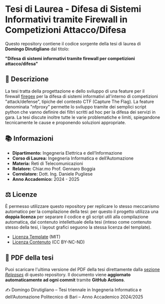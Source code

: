# Tesi di Laurea - Difesa di Sistemi Informativi tramite Firewall in Competizioni Attacco/Difesa

Questo repository contiene il codice sorgente della tesi di laurea di **Domingo Dirutigliano** dal titolo:

**"Difesa di sistemi informativi tramite firewall per competizioni attacco/difesa"**

## 🧠 Descrizione

La tesi tratta della progettazione e dello sviluppo di una feature per il firewall [firegex](https://github.com/pwnzer0tt1/firegex) per la difesa di sistemi informativi all'interno di competizioni "attack/defense", tipiche del contesto CTF (Capture The Flag). La feature denominata "nfproxy" permette lo sviluppo tramite dei semplici script python che vanno definire dei filtri scritti ad hoc per la difesa dei servizi in gara. La tesi discute inoltre tutte  le varie problematiche e limiti, spiegandone tecnicamente le cause e proponendo soluzioni appropriate.

## 📚 Informazioni

- **Dipartimento:** Ingegneria Elettrica e dell’Informazione
- **Corso di Laurea:** Ingegneria Informatica e dell’Automazione
- **Materia:** Reti di Telecomunicazioni
- **Relatore:** Chiar.mo Prof. Gennaro Boggia
- **Correlatore:** Dott. Ing. Daniele Pugliese
- **Anno Accademico:** 2024 - 2025

## ⚖️ Licenze
È permesso utilizzare questo repository per replicare lo stesso meccanismo automatico per la compilazione della tesi: per questo il progetto utilizza una **doppia licenza** per separare il codice e gli script utili alla compilazione automatica, dal contenuto intellettuale della tesi (inteso come contenuto stesso della tesi, i layout grafici seguono la stessa licenza del template).

- [Licenza Template](LICENSE-TEMPLATE.md) (MIT)
- [Licenza Contenuto](LICENSE-CONTENT.md) (CC BY-NC-ND)

## 📄 PDF della tesi

Puoi scaricare l'ultima versione del PDF della tesi direttamente dalla [sezione *Releases*](https://github.com/domysh/engineering-thesis/releases) di questo repository.
Il documento viene **aggiornato automaticamente ad ogni commit** tramite **GitHub Actions**.


✍️ Domingo Dirutigliano – Tesi triennale in Ingegneria Informatica e dell’Automazione
Politecnico di Bari – Anno Accademico 2024/2025

